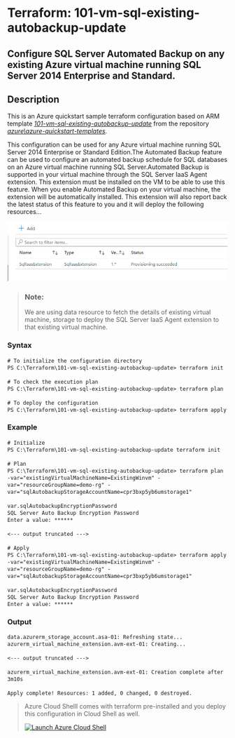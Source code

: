 # Terraform: 101-vm-sql-existing-autobackup-update
## Configure SQL Server Automated Backup on any existing Azure virtual machine running SQL Server 2014 Enterprise and Standard.
## Description 

This is an Azure quickstart sample terraform configuration based on ARM template *[101-vm-sql-existing-autobackup-update](https://github.com/Azure/azure-quickstart-templates/tree/master/101-vm-sql-existing-autobackup-update)* from the repository *[azure\azure-quickstart-templates](https://github.com/Azure/azure-quickstart-templates)*.

This configuration can be used for any Azure virtual machine running SQL Server 2014 Enterprise or Standard Edition.The Automated Backup feature can be used to configure an automated backup schedule for SQL databases on an Azure virtual machine running SQL Server.Automated Backup is supported in your virtual machine through the SQL Server IaaS Agent extension. This extension must be installed on the VM to be able to use this feature. When you enable Automated Backup on your virtual machine, the extension will be automatically installed. This extension will also report back the latest status of this feature to you and it will deploy the following resources...

![output](resources.png)

> ### Note:
> We are using data resource to fetch the details of existing virtual machine, storage to deploy the SQL Server IaaS Agent extension to that existing virtual machine. 

### Syntax
```
# To initialize the configuration directory
PS C:\Terraform\101-vm-sql-existing-autobackup-update> terraform init 

# To check the execution plan
PS C:\Terraform\101-vm-sql-existing-autobackup-update> terraform plan

# To deploy the configuration
PS C:\Terraform\101-vm-sql-existing-autobackup-update> terraform apply
```
### Example
```
# Initialize
PS C:\Terraform\101-vm-sql-existing-autobackup-update terraform init 

# Plan
PS C:\Terraform\101-vm-sql-existing-autobackup-update> terraform plan -var="existingVirtualMachineName=ExistingWinvm" -var="resourceGroupName=demo-rg" -var="sqlAutobackupStorageAccountName=cpr3bxp5yb6umstorage1"

var.sqlAutobackupEncryptionPassword
SQL Server Auto Backup Encryption Password
Enter a value: ******

<--- output truncated --->

# Apply
PS C:\Terraform\101-vm-sql-existing-autobackup-update> terraform apply  -var="existingVirtualMachineName=ExistingWinvm" -var="resourceGroupName=demo-rg" -var="sqlAutobackupStorageAccountName=cpr3bxp5yb6umstorage1"

var.sqlAutobackupEncryptionPassword
SQL Server Auto Backup Encryption Password
Enter a value: ******
```

### Output
```
data.azurerm_storage_account.asa-01: Refreshing state...
azurerm_virtual_machine_extension.avm-ext-01: Creating...

<--- output truncated --->

azurerm_virtual_machine_extension.avm-ext-01: Creation complete after 3m10s

Apply complete! Resources: 1 added, 0 changed, 0 destroyed.
```

>Azure Cloud Shelll comes with terraform pre-installed and you deploy this configuration in Cloud Shell as well.
>
>[![](https://shell.azure.com/images/launchcloudshell.png "Launch Azure Cloud Shell")](https://shell.azure.com)
